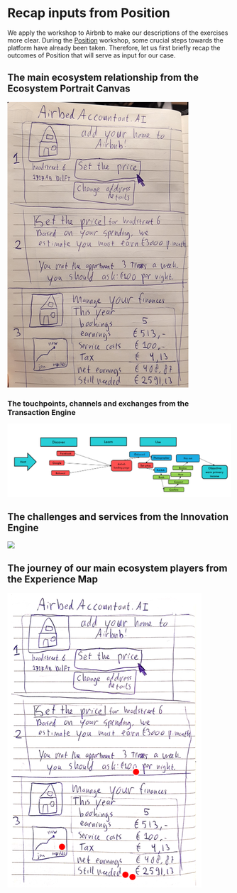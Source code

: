 # Recap inputs from Position

We apply the workshop to Airbnb to make our descriptions of the exercises more clear. During the [Position](https://position.futuring-architectures.com/) workshop, some crucial steps towards the platform have already been taken. Therefore, let us first briefly recap the outcomes of Position that will serve as input for our case.

## The main ecosystem relationship from the Ecosystem Portrait Canvas

![](../.gitbook/assets/image%20%2814%29.png)

### The touchpoints, channels and exchanges from the Transaction Engine

![](../.gitbook/assets/image%20%2819%29.png)

## The challenges and services from the Innovation Engine

![](../.gitbook/assets/image%20%2832%29.png)

## The journey of our main ecosystem players from the Experience Map

![](../.gitbook/assets/image%20%2835%29.png)

## 

